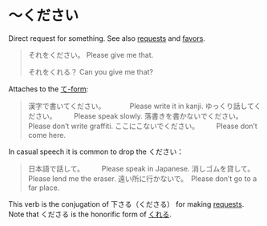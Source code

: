 # ～ください

Direct request for something. See also [requests](give-receive) and [favors](favors).

> それをください。
> Please give me that.
> 
> それをくれる？
> Can you give me that?

Attaches to the [て-form](・て):

> 漢字で書いてください。　　　　Please write it in kanji.
> ゆっくり話してください。　　　Please speak slowly.
> 落書きを書かないでください。　Please don’t write graffiti.
> ここにこないでください。　　　Please don’t come here.

In casual speech it is common to drop the ください：

> 日本語で話して。　　　Please speak in Japanese.
> 消しゴムを貸して。　　Please lend me the eraser.
> 遠い所に行かないで。　Please don’t go to a far place.

This verb is the conjugation of 下さる（くださる） for making [requests](requests). Note that くださる is the honorific form of [くれる](give-receive).

